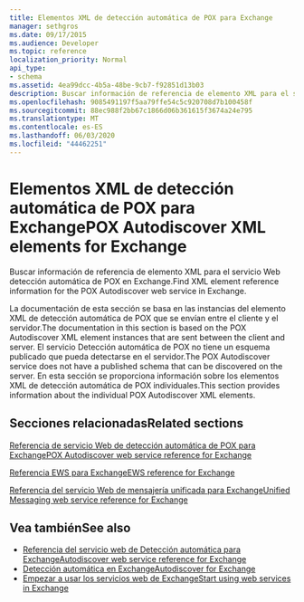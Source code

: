```yaml
---
title: Elementos XML de detección automática de POX para Exchange
manager: sethgros
ms.date: 09/17/2015
ms.audience: Developer
ms.topic: reference
localization_priority: Normal
api_type:
- schema
ms.assetid: 4ea99dcc-4b5a-48be-9cb7-f92851d13b03
description: Buscar información de referencia de elemento XML para el servicio Web detección automática de POX en Exchange.
ms.openlocfilehash: 9085491197f5aa79ffe54c5c920708d7b100458f
ms.sourcegitcommit: 88ec988f2bb67c1866d06b361615f3674a24e795
ms.translationtype: MT
ms.contentlocale: es-ES
ms.lasthandoff: 06/03/2020
ms.locfileid: "44462251"
---
```

# <a name="pox-autodiscover-xml-elements-for-exchange"></a><span data-ttu-id="48b91-103">Elementos XML de detección automática de POX para Exchange</span><span class="sxs-lookup"><span data-stu-id="48b91-103">POX Autodiscover XML elements for Exchange</span></span>

<span data-ttu-id="48b91-104">Buscar información de referencia de elemento XML para el servicio Web detección automática de POX en Exchange.</span><span class="sxs-lookup"><span data-stu-id="48b91-104">Find XML element reference information for the POX Autodiscover web service in Exchange.</span></span>
  
<span data-ttu-id="48b91-105">La documentación de esta sección se basa en las instancias del elemento XML de detección automática de POX que se envían entre el cliente y el servidor.</span><span class="sxs-lookup"><span data-stu-id="48b91-105">The documentation in this section is based on the POX Autodiscover XML element instances that are sent between the client and server.</span></span> <span data-ttu-id="48b91-106">El servicio Detección automática de POX no tiene un esquema publicado que pueda detectarse en el servidor.</span><span class="sxs-lookup"><span data-stu-id="48b91-106">The POX Autodiscover service does not have a published schema that can be discovered on the server.</span></span> <span data-ttu-id="48b91-107">En esta sección se proporciona información sobre los elementos XML de detección automática de POX individuales.</span><span class="sxs-lookup"><span data-stu-id="48b91-107">This section provides information about the individual POX Autodiscover XML elements.</span></span>
  
## <a name="related-sections"></a><span data-ttu-id="48b91-108">Secciones relacionadas</span><span class="sxs-lookup"><span data-stu-id="48b91-108">Related sections</span></span>
<span data-ttu-id="48b91-109"><a name="bk_RelatedSections"> </a></span><span class="sxs-lookup"><span data-stu-id="48b91-109"><a name="bk_RelatedSections"> </a></span></span>

[<span data-ttu-id="48b91-110">Referencia de servicio Web de detección automática de POX para Exchange</span><span class="sxs-lookup"><span data-stu-id="48b91-110">POX Autodiscover web service reference for Exchange</span></span>](pox-autodiscover-web-service-reference-for-exchange.md)
  
[<span data-ttu-id="48b91-111">Referencia EWS para Exchange</span><span class="sxs-lookup"><span data-stu-id="48b91-111">EWS reference for Exchange</span></span>](ews-reference-for-exchange.md)
  
[<span data-ttu-id="48b91-112">Referencia del servicio Web de mensajería unificada para Exchange</span><span class="sxs-lookup"><span data-stu-id="48b91-112">Unified Messaging web service reference for Exchange</span></span>](unified-messaging-web-service-reference-for-exchange.md)
  
## <a name="see-also"></a><span data-ttu-id="48b91-113">Vea también</span><span class="sxs-lookup"><span data-stu-id="48b91-113">See also</span></span>

- [<span data-ttu-id="48b91-114">Referencia del servicio web de Detección automática para Exchange</span><span class="sxs-lookup"><span data-stu-id="48b91-114">Autodiscover web service reference for Exchange</span></span>](autodiscover-web-service-reference-for-exchange.md)
- [<span data-ttu-id="48b91-115">Detección automática en Exchange</span><span class="sxs-lookup"><span data-stu-id="48b91-115">Autodiscover for Exchange</span></span>](../exchange-web-services/autodiscover-for-exchange.md)
- [<span data-ttu-id="48b91-116">Empezar a usar los servicios web de Exchange</span><span class="sxs-lookup"><span data-stu-id="48b91-116">Start using web services in Exchange</span></span>](../exchange-web-services/start-using-web-services-in-exchange.md)
    

